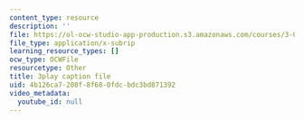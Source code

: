 ```yaml
---
content_type: resource
description: ''
file: https://ol-ocw-studio-app-production.s3.amazonaws.com/courses/3-091-introduction-to-solid-state-chemistry-fall-2018/4b126ca7208f8f680fdcbdc3bd871392_wX32hH138Ws.srt
file_type: application/x-subrip
learning_resource_types: []
ocw_type: OCWFile
resourcetype: Other
title: 3play caption file
uid: 4b126ca7-208f-8f68-0fdc-bdc3bd871392
video_metadata:
  youtube_id: null
---
```

